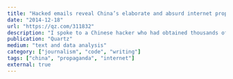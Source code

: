 ```yaml
---
title: "Hacked emails reveal China’s elaborate and absurd internet propaganda machine"
date: "2014-12-18"
url: "https://qz.com/311832"
description: "I spoke to a Chinese hacker who had obtained thousands of emails from a Chinese propaganda department, translated them, and wrote software to analyze them. Then I wrote this piece about what I found."
publication: "Quartz"
medium: "text and data analysis"
category: ["journalism", "code", "writing"]
tags: ["china", "propaganda", "internet"]
external: true
---
```

